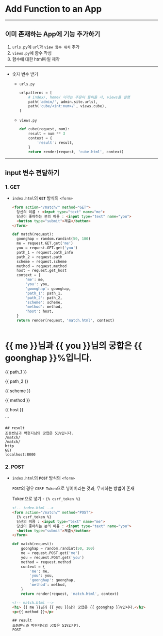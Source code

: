 # Add Function to an App

---

## 이미 존재하는 App에 기능 추가하기

1. `urls.py`에 `url`과  `view 함수 위치` 추가
2. `views.py`에 함수 작성
3. 함수에 대한 html파일 제작

---

- 숫자 변수 받기

  - `urls.py`

    ```python
    urlpatterns = [
        # index/, home/ 이라는 주문이 들어올 시, views를 실행
        path('admin/', admin.site.urls),
        path('cube/<int:num>/', views.cube),
    ]
    ```

  - `views.py`

    ```python
    def cube(request, num):
        result = num ** 3
        context = {
            'result': result,
        }
        return render(request, 'cube.html', context)
    ```

---

## input 변수 전달하기

### 1. GET

- `index.html`의 **`GET`** 방식의 `<form>`

  ```html
  <form action="/match/" method="GET">
    당신의 이름 : <input type="text" name="me">
    당신이 좋아하는 분의 이름 : <input type="text" name="you">
    <button type="submit">제출</button>
  </form>
  ```

    ```python
  def match(request):
      goonghap = random.randint(50, 100)
      me = request.GET.get('me')
      you = request.GET.get('you')
      path_1 = request.path_info
      path_2 = request.path
      scheme = request.scheme
      method = request.method
      host = request.get_host
      context = {
          'me': me,
          'you': you,
          'goonghap': goonghap,
          'path_1': path_1,
          'path_2': path_2,
          'scheme': scheme,
          'method': method,
          'host': host,        
      }
      return render(request, 'match.html', context)
    ```

  ```html
<!-- match.html -->
  <h1> {{ me }}님과 {{ you }}님의 궁합은 {{ goonghap }}%입니다.</h1>
  <p>{{ path_1 }}</p>
  <p>{{ path_2 }}</p>
  <p>{{ scheme }}</p>
  <p>{{ method }}</p>
  <p>{{ host }}</p>   
  ```
  
  ```
  ## result
  조동빈님과 박현지님의 궁합은 51%입니다.
  /match/
  /match/
  http
  GET
  localhost:8000
  ```

### 2. POST

- `index.html`의 **`POST`** 방식의 `<form>`

  `POST`의 경우 `CSRF Token`으로 넣어버리는 것과, 무시하는 방법이 존재

  Token으로 넣기 - `{% csrf_token %}`

  ```html
  <!-- index.html -->
  <form action="/match/" method="POST">
    {% csrf_token %}
    당신의 이름 : <input type="text" name="me">
    당신이 좋아하는 분의 이름 : <input type="text" name="you">
    <button type="submit">제출</button>
  </form>
	```

  ```python
  def match(request):
      goonghap = random.randint(50, 100)
      me = request.POST.get('me')
      you = request.POST.get('you')
      method = request.method
      context = {
          'me': me,
          'you': you,
          'goonghap': goonghap,
          'method': method,
      }
      return render(request, 'match.html', context)
  ```

  ```html
  <!-- match.html -->
  <h1> {{ me }}님과 {{ you }}님의 궁합은 {{ goonghap }}%입니다.</h1>
  <p>{{ method }}</p>
  ```

  ```
  ## result
  조동빈님과 박현지님의 궁합은 51%입니다.
  POST
  ```

